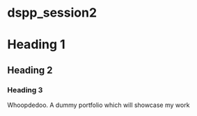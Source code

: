 # dspp_session2
# Heading 1
## Heading 2
### Heading 3
Whoopdedoo.
A dummy portfolio which will showcase my work
